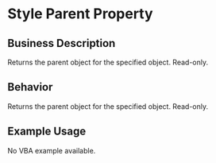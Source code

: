 # Style Parent Property

## Business Description
Returns the parent object for the specified object. Read-only.

## Behavior
Returns the parent object for the specified object. Read-only.

## Example Usage
No VBA example available.